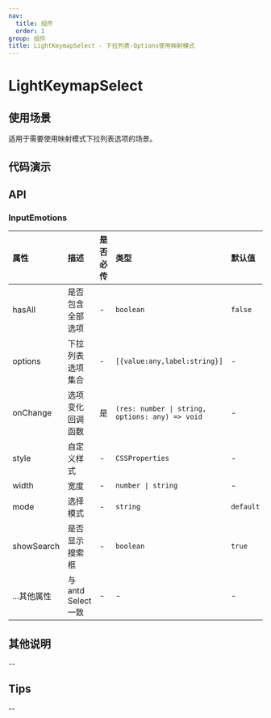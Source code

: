 ```yaml
---
nav:
  title: 组件
  order: 1
group: 组件
title: LightKeymapSelect - 下拉列表-Options使用映射模式
---
```


# LightKeymapSelect

## 使用场景

适用于需要使用映射模式下拉列表选项的场景。

## 代码演示

<code src='./demo/SelectPicker/LightKeymapSelect' title='代码'></code>

## API

### InputEmotions

| 属性        | 描述                | 是否必传 | 类型                                            | 默认值    |
| :---------- | :------------------ | :------- | :---------------------------------------------- | :-------- |
| hasAll      | 是否包含全部选项    | -        | `boolean`                                       | `false`   |
| options     | 下拉列表选项集合    | -        | `[{value:any,label:string}]`                    | -         |
| onChange    | 选项变化回调函数    | 是       | `(res: number \| string, options: any) => void` | -         |
| style       | 自定义样式          | -        | `CSSProperties`                                 | -         |
| width       | 宽度                | -        | `number \| string`                              | -         |
| mode        | 选择模式            | -        | `string`                                        | `default` |
| showSearch  | 是否显示搜索框      | -        | `boolean`                                       | `true`    |
| ...其他属性 | 与 antd Select 一致 | -        | -                                               | -         |

## 其他说明

--

## Tips

--
